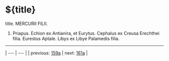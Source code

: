 # ${title}

title. MERCURII FILII.



1. Priapus. Echion ex Antianira, et Eurytus. Cephalus ex Creusa Erechthei filia. Eurestus Aptale. Libys ex Libye Palamedis filia.



---

| --- | --- |
| previous: [159a](../159a/) | next: [161a](../161a/) |